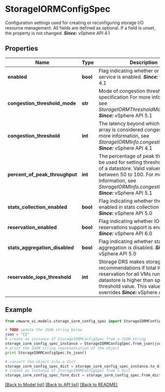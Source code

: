 # StorageIORMConfigSpec

Configuration settings used for creating or reconfiguring storage I/O resource management.  All fields are defined as optional. If a field is unset, the property is not changed.  ***Since:*** vSphere API 4.1 

## Properties
Name | Type | Description | Notes
------------ | ------------- | ------------- | -------------
**enabled** | **bool** | Flag indicating whether or not the service is enabled.  ***Since:*** vSphere API 4.1  | [optional] 
**congestion_threshold_mode** | **str** | Mode of congestion threshold specification For more information, see *StorageIORMThresholdMode_enum*  ***Since:*** vSphere API 5.1  | [optional] 
**congestion_threshold** | **int** | The latency beyond which the storage array is considered congested.  For more information, see *StorageIORMInfo.congestionThreshold*  ***Since:*** vSphere API 4.1  | [optional] 
**percent_of_peak_throughput** | **int** | The percentage of peak throughput to be used for setting threshold latency of a datastore.  Valid values are between 50 to 100.  For more information, see *StorageIORMInfo.congestionThreshold*  ***Since:*** vSphere API 5.1  | [optional] 
**stats_collection_enabled** | **bool** | Flag indicating whether the service is enabled in stats collection mode.  ***Since:*** vSphere API 5.0  | [optional] 
**reservation_enabled** | **bool** | Flag indicating whether IO reservations support is enabled.  ***Since:*** vSphere API 6.0  | [optional] 
**stats_aggregation_disabled** | **bool** | Flag indicating whether stats aggregation is disabled.  ***Since:*** vSphere API 5.0  | [optional] 
**reservable_iops_threshold** | **int** | Storage DRS makes storage migration recommendations if total IOPs reservation for all VMs running on the datastore is higher than specified threshold value.  This value (if present) overrides  ***Since:*** vSphere API 6.0  | [optional] 

## Example

```python
from vmware_vi.models.storage_iorm_config_spec import StorageIORMConfigSpec

# TODO update the JSON string below
json = "{}"
# create an instance of StorageIORMConfigSpec from a JSON string
storage_iorm_config_spec_instance = StorageIORMConfigSpec.from_json(json)
# print the JSON string representation of the object
print StorageIORMConfigSpec.to_json()

# convert the object into a dict
storage_iorm_config_spec_dict = storage_iorm_config_spec_instance.to_dict()
# create an instance of StorageIORMConfigSpec from a dict
storage_iorm_config_spec_form_dict = storage_iorm_config_spec.from_dict(storage_iorm_config_spec_dict)
```
[[Back to Model list]](../README.md#documentation-for-models) [[Back to API list]](../README.md#documentation-for-api-endpoints) [[Back to README]](../README.md)


